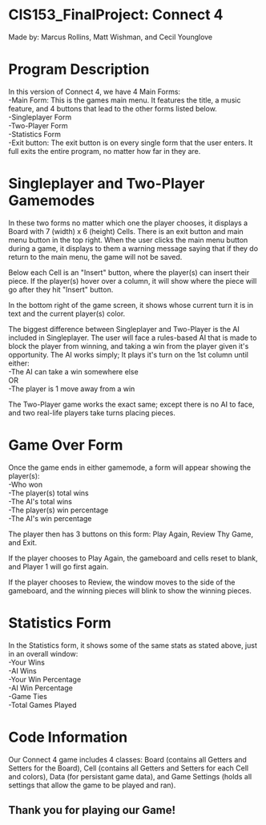 # CIS153_FinalProject: Connect 4

Made by: Marcus Rollins, Matt Wishman, and Cecil Younglove  


# Program Description

In this version of Connect 4, we have 4 Main Forms:  
-Main Form: This is the games main menu. It features the title, a music feature, and 4 buttons that lead to the other forms listed below.  
-Singleplayer Form  
-Two-Player Form  
-Statistics Form  
-Exit button: The exit button is on every single form that the user enters. It full exits the entire program, no matter how far in they are. 
  
# Singleplayer and Two-Player Gamemodes

In these two forms no matter which one the player chooses, it displays a Board with 7 (width) x 6 (height) Cells. There is an exit button and main menu button in the top right. When the user clicks the main menu button during a game, it displays to them a warning message saying that if they do return to the main menu, the game will not be saved.  

Below each Cell is an "Insert" button, where the player(s) can insert their piece. If the player(s) hover over a column, it will show where the piece will go after they hit "Insert" button.  

In the bottom right of the game screen, it shows whose current turn it is in text and the current player(s) color.

The biggest difference between Singleplayer and Two-Player is the AI included in Singleplayer. The user will face a rules-based AI that is made to block the player from winning, and taking a win from the player given it's opportunity. The AI works simply; It plays it's turn on the 1st column until either:  
-The AI can take a win somewhere else  
OR  
-The player is 1 move away from a win  

The Two-Player game works the exact same; except there is no AI to face, and two real-life players take turns placing pieces.  

# Game Over Form

Once the game ends in either gamemode, a form will appear showing the player(s):  
-Who won  
-The player(s) total wins  
-The AI's total wins  
-The player(s) win percentage  
-The AI's win percentage  

The player then has 3 buttons on this form: Play Again, Review Thy Game, and Exit. 

If the player chooses to Play Again, the gameboard and cells reset to blank, and Player 1 will go first again.

If the player chooses to Review, the window moves to the side of the gameboard, and the winning pieces will blink to show the winning pieces.  

# Statistics Form

In the Statistics form, it shows some of the same stats as stated above, just in an overall window:  
-Your Wins  
-AI Wins  
-Your Win Percentage  
-AI Win Percentage  
-Game Ties  
-Total Games Played  

# Code Information  

Our Connect 4 game includes 4 classes: Board (contains all Getters and Setters for the Board), Cell (contains all Getters and Setters for each Cell and colors), Data (for persistant game data), and Game Settings (holds all settings that allow the game to be played and ran).  


Thank you for playing our Game!
--------------------------------
